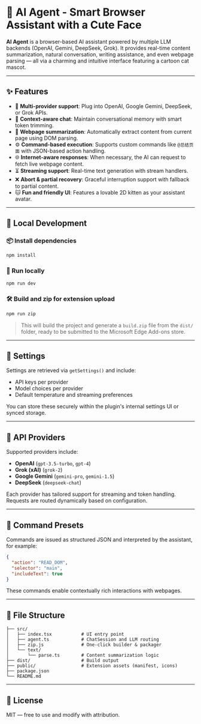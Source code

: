 
# 🐾 AI Agent - Smart Browser Assistant with a Cute Face

**AI Agent** is a browser-based AI assistant powered by multiple LLM backends (OpenAI, Gemini, DeepSeek, Grok). It provides real-time content summarization, natural conversation, writing assistance, and even webpage parsing — all via a charming and intuitive interface featuring a cartoon cat mascot.

---

## ✨ Features

- 🔌 **Multi-provider support**: Plug into OpenAI, Google Gemini, DeepSeek, or Grok APIs.
- 🧠 **Context-aware chat**: Maintain conversational memory with smart token trimming.
- 📄 **Webpage summarization**: Automatically extract content from current page using DOM parsing.
- ⚙️ **Command-based execution**: Supports custom commands like `@总结页面` with JSON-based action handling.
- 🌐 **Internet-aware responses**: When necessary, the AI can request to fetch live webpage content.
- ⏳ **Streaming support**: Real-time text generation with stream handlers.
- ❌ **Abort & partial recovery**: Graceful interruption support with fallback to partial content.
- 🐱 **Fun and friendly UI**: Features a lovable 2D kitten as your assistant avatar.

---

## 🧪 Local Development

### 📦 Install dependencies

```bash
npm install
```

### 🚀 Run locally

```bash
npm run dev
```

### 🛠️ Build and zip for extension upload

```bash
npm run zip
```

> This will build the project and generate a `build.zip` file from the `dist/` folder, ready to be submitted to the Microsoft Edge Add-ons store.

---

## 🔐 Settings

Settings are retrieved via `getSettings()` and include:

- API keys per provider
- Model choices per provider
- Default temperature and streaming preferences

You can store these securely within the plugin's internal settings UI or synced storage.

---

## 🧰 API Providers

Supported providers include:

- **OpenAI** (`gpt-3.5-turbo`, `gpt-4`)
- **Grok (xAI)** (`grok-2`)
- **Google Gemini** (`gemini-pro`, `gemini-1.5`)
- **DeepSeek** (`deepseek-chat`)

Each provider has tailored support for streaming and token handling. Requests are routed dynamically based on configuration.

---

## 🧠 Command Presets

Commands are issued as structured JSON and interpreted by the assistant, for example:

```json
{
  "action": "READ_DOM",
  "selector": "main",
  "includeText": true
}
```

These commands enable contextually rich interactions with webpages.

---

## 🧩 File Structure

```
├── src/
│   ├── index.tsx           # UI entry point
│   ├── agent.ts            # ChatSession and LLM routing
│   ├── zip.js              # One-click builder & packager
│   └── text/
│       └── parse.ts        # Content summarization logic
├── dist/                   # Build output
├── public/                 # Extension assets (manifest, icons)
├── package.json
└── README.md
```

---

## 🧷 License

MIT — free to use and modify with attribution.
